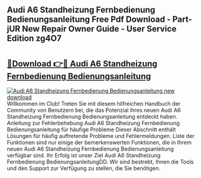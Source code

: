 ## Audi A6 Standheizung Fernbedienung Bedienungsanleitung Free Pdf Download - Part-jUR New Repair Owner Guide - User Service Edition zg4O7

# <h2><a href="http://df4bo1.blite.top/?on=Audi+A6+Standheizung+Fernbedienung+Bedienungsanleitung">🔗Download 👉🔴 Audi A6 Standheizung Fernbedienung Bedienungsanleitung</a></h2>

[![Audi A6 Standheizung Fernbedienung Bedienungsanleitung new download](https://i.imgur.com/lujVjoI.png)](http://df4bo1.blite.top/?on=Audi+A6+Standheizung+Fernbedienung+Bedienungsanleitung)
Willkommen im Club! Treten Sie mit diesem hilfreichen Handbuch der Community von Benutzern bei, die das Potenzial ihres neuen Audi A6 Standheizung Fernbedienung Bedienungsanleitung entdeckt haben. Anleitung zur Fehlerbehebung Audi A6 Standheizung Fernbedienung Bedienungsanleitung für häufige Probleme Dieser Abschnitt enthält Lösungen für häufig auftretende Probleme und Fehlermeldungen. Liste der Funktionen sind nur einige der bemerkenswerten Funktionen, die in Ihrem neuen Audi A6 Standheizung Fernbedienung Bedienungsanleitung verfügbar sind. Ihr Erfolg ist unser Ziel Audi A6 Standheizung Fernbedienung BedienungsanleitungDD. Wir sind bestrebt, Ihnen die Tools und den Support zur Verfügung zu stellen, die Sie benötigen.
